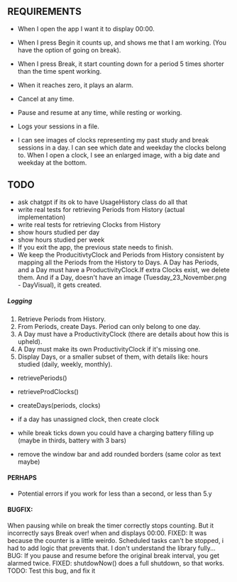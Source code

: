 ## REQUIREMENTS
- When I open the app I want it to display 00:00.
- When I press Begin it counts up, and shows me that I am working. (You have the option of going on break).
- When I press Break, it start counting down for a period 5 times shorter than the time spent working.
- When it reaches zero, it plays an alarm.

- Cancel at any time.
- Pause and resume at any time, while resting or working.

- Logs your sessions in a file.
- I can see images of clocks representing my past study and break sessions in a day. I can see which date and weekday the clocks belong to. When I open a clock, I see an enlarged image, with a big date and weekday at the bottom.

## TODO
- ask chatgpt if its ok to have UsageHistory class do all that
- write real tests for retrieving Periods from History (actual implementation)
- write real tests for retrieving Clocks from History
- show hours studied per day
- show hours studied per week
- If you exit the app, the previous state needs to finish.
- We keep the ProducitivtyClock and Periods from History consistent by mapping all the Periods from the History to Days. A Day has Periods, and a Day must have a ProductivityClock.If extra Clocks exist, we delete them. And if a Day, doesn't have an image (Tuesday_23_November.png - DayVisual), it gets created.

##### Logging
1. Retrieve Periods from History.
2. From Periods, create Days. Period can only belong to one day.
3. A Day must have a ProductivityClock (there are details about how this is upheld).
4. A Day must make its own ProductivityClock if it's missing one.
5. Display Days, or a smaller subset of them, with details like: hours studied (daily, weekly, monthly).

- retrievePeriods()
- retrieveProdClocks()
- createDays(periods, clocks)
- if a day has unassigned clock, then create clock



- while break ticks down you could have a charging battery filling up (maybe in thirds, battery with 3 bars)
- remove the window bar and add rounded borders (same color as text maybe)

#### PERHAPS
- Potential errors if you work for less than a second, or less than 5.y

#### BUGFIX:
 When pausing while on break the timer correctly stops counting. But it incorrectly says Break over! when and displays 00:00.
FIXED: It was because the counter is a little weirdo. Scheduled tasks can't be stopped, i had to add logic that prevents that. I don't understand the library fully...
BUG: If you pause and resume before the original break interval, you get alarmed twice.
FIXED: shutdowNow() does a full shutdown, so that works.
TODO: Test this bug, and fix it